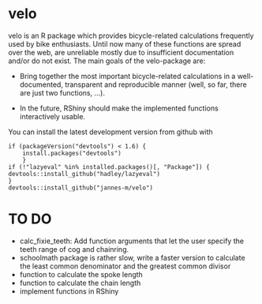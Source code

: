 <!-- README.md is generated from README.Rmd. Please edit that file -->


velo
====

velo is an R package which provides bicycle-related calculations frequently used by bike enthusiasts. Until now many of these functions are spread over the web, are unreliable mostly due to insufficient documentation and/or do not exist. The main goals of the velo-package are:

-   Bring together the most important bicycle-related calculations in a well-documented, transparent and reproducible manner (well, so far, there are just two functions, ...).

-   In the future, RShiny should make the implemented functions interactively usable.

You can install the latest development version from github with

``` {.r}
if (packageVersion("devtools") < 1.6) {
    install.packages("devtools")    
    }
if (!"lazyeval" %in% installed.packages()[, "Package"]) {
devtools::install_github("hadley/lazyeval")  
}
devtools::install_github("jannes-m/velo")
```

TO DO
=====

-   calc\_fixie\_teeth: Add function arguments that let the user specify the teeth range of cog and chainring.
-   schoolmath package is rather slow, write a faster version to calculate the least common denominator and the greatest common divisor
-   function to calculate the spoke length
-   function to calculate the chain length
-   implement functions in RShiny
